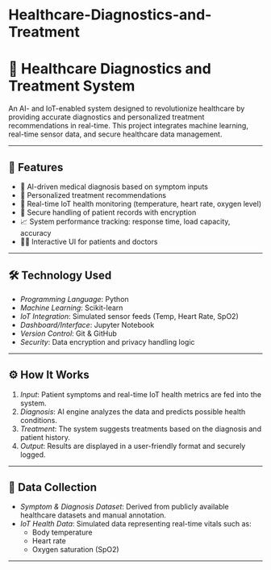 # Healthcare-Diagnostics-and-Treatment
# 🏥 Healthcare Diagnostics and Treatment System

An AI- and IoT-enabled system designed to revolutionize healthcare by providing accurate diagnostics and personalized treatment recommendations in real-time. This project integrates machine learning, real-time sensor data, and secure healthcare data management.

---

## 🌟 Features

- 🤖 AI-driven medical diagnosis based on symptom inputs
- 💊 Personalized treatment recommendations
- 📡 Real-time IoT health monitoring (temperature, heart rate, oxygen level)
- 🔐 Secure handling of patient records with encryption
- 📈 System performance tracking: response time, load capacity, accuracy
- 👨‍⚕ Interactive UI for patients and doctors

---

## 🛠 Technology Used

- *Programming Language*: Python
- *Machine Learning*: Scikit-learn
- *IoT Integration*: Simulated sensor feeds (Temp, Heart Rate, SpO2)
- *Dashboard/Interface*: Jupyter Notebook
- *Version Control*: Git & GitHub
- *Security*: Data encryption and privacy handling logic

---

## ⚙ How It Works

1. *Input*: Patient symptoms and real-time IoT health metrics are fed into the system.
2. *Diagnosis*: AI engine analyzes the data and predicts possible health conditions.
3. *Treatment*: The system suggests treatments based on the diagnosis and patient history.
4. *Output*: Results are displayed in a user-friendly format and securely logged.

---

## 📁 Data Collection

- *Symptom & Diagnosis Dataset*: Derived from publicly available healthcare datasets and manual annotation.
- *IoT Health Data*: Simulated data representing real-time vitals such as:
  - Body temperature
  - Heart rate
  - Oxygen saturation (SpO2)

---

